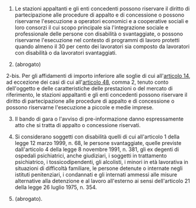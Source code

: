 1. Le stazioni appaltanti e gli enti concedenti possono riservare il diritto di partecipazione alle procedure di appalto e di concessione o possono riservarne l'esecuzione a operatori economici e a cooperative sociali e loro consorzi il cui scopo principale sia l'integrazione sociale e professionale delle persone con disabilità o svantaggiate, o possono riservarne l'esecuzione nel contesto di programmi di lavoro protetti quando almeno il 30 per cento dei lavoratori sia composto da lavoratori con disabilità o da lavoratori svantaggiati.

2. (abrogato)

2-bis. Per gli affidamenti di importo inferiore alle soglie di cui all'[articolo 14](/articolo-14/2), ad eccezione dei casi di cui all'[articolo 48](/articolo-48/1), comma 2, tenuto conto dell'oggetto e delle caratteristiche delle prestazioni o del mercato di riferimento, le stazioni appaltanti e gli enti concedenti possono riservare il diritto di partecipazione alle procedure di appalto e di concessione o possono riservarne l'esecuzione a piccole e medie imprese.

3. Il bando di gara o l'avviso di pre-informazione danno espressamente atto che si tratta di appalto o concessione riservati.

4. Si considerano soggetti con disabilità quelli di cui all'articolo 1 della legge 12 marzo 1999, n. 68, le persone svantaggiate, quelle previste dall'articolo 4 della legge 8 novembre 1991, n. 381, gli ex degenti di ospedali psichiatrici, anche giudiziari, i soggetti in trattamento psichiatrico, i tossicodipendenti, gli alcolisti, i minori in età lavorativa in situazioni di difficoltà familiare, le persone detenute o internate negli istituti penitenziari, i condannati e gli internati ammessi alle misure alternative alla detenzione e al lavoro all'esterno ai sensi dell'articolo 21 della legge 26 luglio 1975, n. 354.

5. (abrogato).